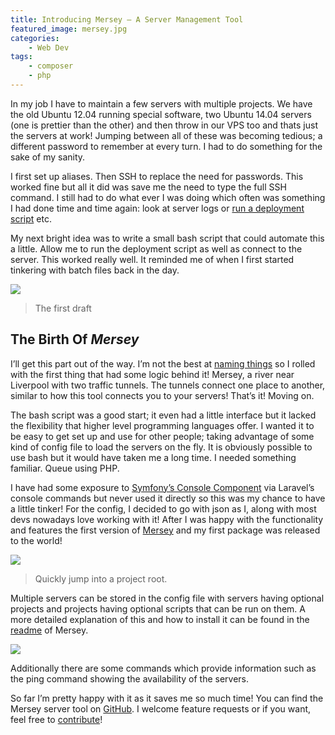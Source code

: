 ```yaml
---
title: Introducing Mersey – A Server Management Tool
featured_image: mersey.jpg
categories:
    - Web Dev
tags:
    - composer
    - php
---
```


In my job I have to maintain a few servers with multiple projects. We have the old Ubuntu 12.04 running special software, two Ubuntu 14.04 servers (one is prettier than the other) and then throw in our VPS too and thats just the servers at work! Jumping between all of these was becoming tedious; a different password to remember at every turn. I had to do something for the sake of my sanity.


I first set up aliases. Then SSH to replace the need for passwords. This worked fine but all it did was save me the need to type the full SSH command. I still had to do what ever I was doing which often was something I had done time and time again: look at server logs or [run a deployment script][deploy] etc.

My next bright idea was to write a small bash script that could automate this a little. Allow me to run the deployment script as well as connect to the server. This worked really well. It reminded me of when I first started tinkering with batch files back in the day.

[deploy]: /blog/2015/06/12/deployment-script-for-production-server

![](/images/uploads/2015/11/server-bash-script.png)

> The first draft

## The Birth Of _Mersey_

I’ll get this part out of the way. I’m not the best at [naming things][naming things] so I rolled with the first thing that had some logic behind it! Mersey, a river near Liverpool with two traffic tunnels. The tunnels connect one place to another, similar to how this tool connects you to your servers! That’s it! Moving on.

The bash script was a good start; it even had a little interface but it lacked the flexibility that higher level programming languages offer. I wanted it to be easy to get set up and use for other people; taking advantage of some kind of config file to load the servers on the fly. It is obviously possible to use bash but it would have taken me a long time. I needed something familiar. Queue using PHP.

I have had some exposure to [Symfony’s Console Component][symfony] via Laravel’s console commands but never used it directly so this was my chance to have a little tinker! For the config, I decided to go with json as I, along with most devs nowadays love working with it! After I was happy with the functionality and features the first version of [Mersey][mersey] and my first package was released to the world!

![](/images/uploads/2015/11/server-bash-script.png)
> Quickly jump into a project root.

Multiple servers can be stored in the config file with servers having optional projects and projects having optional scripts that can be run on them. A more detailed explanation of this and how to install it can be found in the [readme] of Mersey.

![](/images/uploads/2015/11/mersey-ping.gif)

Additionally there are some commands which provide information such as the ping command showing the availability of the servers.

So far I’m pretty happy with it as it saves me so much time! You can find the Mersey server tool on [GitHub][mersey]. I welcome feature requests or if you want, feel free to [contribute][contribute]!

[naming things]: http://core0.staticworld.net/images/idge/imported/article/itw/2013/10/23/programmers_hardest_tasks-600x700-100521914-orig.jpg
[symfony]: http://symfony.com/doc/current/components/console/introduction.html
[mersey]: https://github.com/dannyweeks/mersey
[readme]: https://github.com/dannyweeks/mersey#readme
[contribute]: https://github.com/dannyweeks/mersey/blob/master/CONTRIBUTING.md





